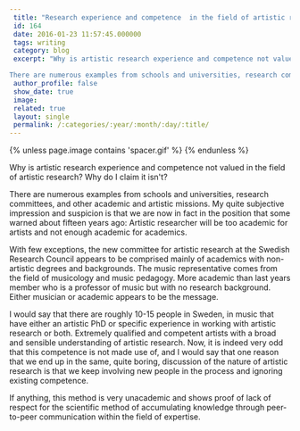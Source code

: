 ```yaml
---
 title: "Research experience and competence  in the field of artistic research"
 id: 164
 date: 2016-01-23 11:57:45.000000
 tags: writing
 category: blog
 excerpt: "Why is artistic research experience and competence not valued in the field of artistic research? Why do I claim it isn't? 

There are numerous examples from schools and universities, research committe..."
 author_profile: false
 show_date: true
 image: 
 related: true
 layout: single
 permalink: /:categories/:year/:month/:day/:title/
---
```

{% unless page.image contains 'spacer.gif' %}
{% endunless %}

Why is artistic research experience and competence not valued in the field of artistic research? Why do I claim it isn't? 

There are numerous examples from schools and universities, research committees, and other academic and artistic missions. My quite subjective impression and suspicion is that we are now in fact in the position that some warned about fifteen years ago: Artistic researcher will be too academic for artists and not enough academic for academics. 

With few exceptions, the new committee for artistic research at the Swedish Research Council appears to be comprised mainly of academics with non-artistic degrees and backgrounds. The music representative comes from the field of musicology and music pedagogy. More academic than last years member who is a professor of music but with no research background. Either musician or academic appears to be the message.

I would say that there are roughly 10-15 people in Sweden, in music that have either an artistic PhD or specific experience in working with artistic research or both. Extremely qualified and competent artists with a broad and sensible understanding of artistic research. Now, it is indeed very odd that this competence is not made use of, and I would say that one reason that we end up in the same, quite boring, discussion of the nature of artistic research is that we keep involving new people in the process and ignoring existing competence.

If anything, this method is very unacademic and shows proof of lack of respect for the scientific method of accumulating knowledge through peer-to-peer communication within the field of expertise. 
